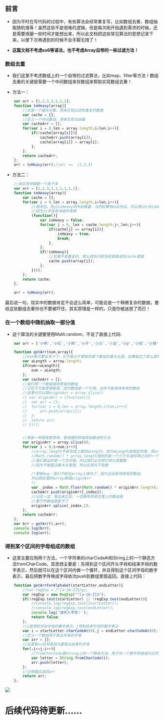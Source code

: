 ## 前言

* 因为平时在写代码的过程中，有些算法会经常重复写，比如数组去重、数组抽取随机值等！虽然这些不是很难的逻辑，但是每次刚开始遇到需求的时候，还是需要琢磨一些时间才能想出来，所以此文档把这些常见算法的思想记录下来，以便下次再遇到的时候不会手脚无措了！

* **这篇文档不考虑es6等语法，也不考虑Array自带的一些过滤方法！**

### 数组去重

* 我们这里不考虑数组上的一个自带的过滤算法，比如map、filter等方法！数组去重的关键是需要一个中间数组来存数组来帮助实现数组去重！

* 方法一：

```javascript
	var arr = [1,2,3,1,1,1,1];
	function toHeavy(array){
		//这是一个缓存对象，用来实现过滤到重复的数据
		var cache = {};
		//定义一个中间数组，用来实现当容器
		var cacheArr = [];
		for(var i = 0,len = array.length;i<len;i++){
			if(!cache[array[i]]){
				cacheArr.push(array[i]);
				cache[array[i]] = array[i];
			};
		};
		return cacheArr;
	};
	arr = toHeavy(arr);//arr ==  [1,2,3]
```

* 方法二：

```javascript
	//其实思想跟第一个差不多
	var arr = [1,2,3,1,1,1,1,1,1];
	function toHeavy(array){
		var cache = [];
		for(var i = 0,len = array.length;i<len;i++){
			//用闭包，防止isHeavy向外部暴露，当然如果用es6的话，可以用let对isHeavy进行声明也能达到同样的目的
			//因为js中没有块级作用域
			(function(){
				var isHeavy = false;
				for(var j = 0,_len = cache.length;j<_len;j++){
					if(cache[j] == array[i]){
						isHeavy = true;
						break;
					};
				};
				if(!isHeavy){
					//如果不是重复的，那么就执行把当前值推送的cache里面
					cache.push(array[i]);
				};
			})();
		};
		return cache;
	};

	arr = toHeavy(arr);
```

最后说一句，现实中的数据肯定不会这么简单，可能会是一个稍微复杂的数据，要给这些数组去重你也不要被吓住，其实原理是一样的，只是你被迷惑了而已！


### 在一个数组中随机抽取一部分值

* 这个算法的关键要使用Math.random，不说了直接上代码:

```javascript
	var arr = ['小明','小红','小陈','小于','小兰','小法','小p','小张','小镇','小王','傻逼','怂逼'];

	function getArr(num,array){
		//num表示要去多少个，它不能大于要取的那个数组的最大长度，如果超过了那么就等于它的长度
		var aLength = array.length;
		if(num>=aLength){
			num = aLength;
		};
		var cacheArr = [];
		//我们用一个数组保存原来的数组
		//记住千万能直接赋值，因为数组是一个引用，这样不能保持原来的数组
		//这里也可以用originArr = array.slice()
		// var originArr = (function(){
		// 	var arr = [];
		// 	for(var i = 0,len = array.length;i<len;i++){
		// 		arr.push(array[i]);
		// 	};
		// 	return arr;
		// })();


		//更新一种获取更简单、更快捷的获取原始数组的方法
		var originArr = array.slice(0);
		for(var i = 0;i<num;i++){
			//array.length不能写成上面的aLength，因为aLength是固定的值，而array.length随着array的改变是自动更新的
			//Math.random() * array.length得到的是一个介于长度和零之间的一个值，包括0但不包含长度值
			//我们算出的是一个浮点值，所以我们必须把它转化成整数
			//因为不能超过最大长度值，所以应该向下取整

			/*更新bug：我们不能在array上操作了，因为这会影响原来的数组，
			所以把这里的array换成originArr
			*/
			var _index = Math.floor(Math.random() * originArr.length);
			cacheArr.push(originArr[_index]);
			//记住一定，取出来之后，一定删除原来位置上的数组值
			//要不然数组更新不了
			originArr.splice(_index,1);
		};
		return cacheArr;
	};
	var brr = getArr(5,arr);
	console.log(brr);
	console.log(arr);
```

### 得到某个区间的字母组成的数组

* 这里主要应用两个方法，一个字符串的charCodeAt和String上的一个静态方法fromCharCode。其思想主要是：先得到这个区间开头字母和结束字母的数字表示，然后就可以在这个区间内做一个循环，并且得到这个区间字母的数字表示，最后把数字传唤成字母依次push到数组里面返回。直接上代码：

```javascript
	function getArrForAlphabet(startLetter,endLetter){
		//var regExp = /^[a-zA-Z]$/gi;
		var regExp = new RegExp("^[a-zA-Z]$");
		if(!regExp.test(startLetter) || !regExp.test(endLetter)){
			//console.log(regExp.test(startLetter));
			//console.log(regExp.test(endLetter));
			console.log('请传入字母！');
			return false;
		};
		//i是得到开始字母的数字表示，j得到结束字母的数字表示
		var i = startLetter.charCodeAt(0),j = endLetter.charCodeAt(0);
		//定义一个数组用于取出将来的字母
		var arr = [];
		//这里取<=符号是因为要取出结束的字母
		for(;i<=j;i++){	
			//fromCharCode是String上的一个静态方法，用于将一个数字转换成对应的字母
			var letter = String.fromCharCode(i);
			arr.push(letter);
		};
		//记得最后返回arr
		return arr;
	};
```

![](https://github.com/woai30231/webDevDetails/blob/master/image/11_1.png)

# 后续代码待更新……

